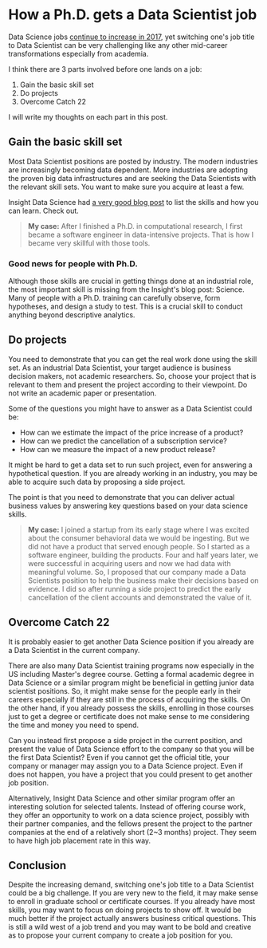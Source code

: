 # How a Ph.D. gets a Data Scientist job

Data Science jobs [continue to increase in
2017](http://r4stats.com/2017/03/13/jobs-for-data-science-up-7-fold-for-statistician-down-by-half/),
yet switching one's job title to Data Scientist can be very challenging like
any other mid-career transformations especially from academia.

I think there are 3 parts involved before one lands on a job:

1. Gain the basic skill set
2. Do projects
3. Overcome Catch 22

I will write my thoughts on each part in this post.

## Gain the basic skill set

Most Data Scientist positions are posted by industry. The modern industries are
increasingly becoming data dependent. More industries are adopting the proven
big data infrastructures and are seeking the Data Scientists with the relevant
skill sets. You want to make sure you acquire at least a few.

Insight Data Science had [a very good blog
post](http://r4stats.com/2017/03/13/jobs-for-data-science-up-7-fold-for-statistician-down-by-half/)
to list the skills and how you can learn. Check out.

> **My case:** After I finished a Ph.D. in computational research, I first
> became a software engineer in data-intensive projects. That is how I became
> very skillful with those tools.

### Good news for people with Ph.D.

Although those skills are crucial in getting things done at an industrial role,
the most important skill is missing from the Insight's blog post: Science.
Many of people with a Ph.D. training can carefully observe, form hypotheses,
and design a study to test. This is a crucial skill to conduct anything beyond
descriptive analytics.

## Do projects

You need to demonstrate that you can get the real work done using the skill set.
As an industrial Data Scientist, your target audience is business decision
makers, not academic researchers. So, choose your project that is relevant to
them and present the project according to their viewpoint. Do not write an
academic paper or presentation.

Some of the questions you might have to answer as a Data Scientist could be:

- How can we estimate the impact of the price increase of a product?
- How can we predict the cancellation of a subscription service?
- How can we measure the impact of a new product release?

It might be hard to get a data set to run such project, even for answering a
hypothetical question. If you are already working in an industry, you may be
able to acquire such data by proposing a side project.

The point is that you need to demonstrate that you can deliver actual
business values by answering key questions based on your data science skills.

> **My case:** I joined a startup from its early stage where I was excited about
> the consumer behavioral data we would be ingesting. But we did not have
> a product that served enough people. So I started as a software engineer,
> building the products. Four and half years later, we were successful in
> acquiring users and now we had data with meaningful volume. So, I proposed
> that our company made a Data Scientists position to help the business make
> their decisions based on evidence. I did so after running a side project to
> predict the early cancellation of the client accounts and demonstrated the
> value of it.

## Overcome Catch 22

It is probably easier to get another Data Science position if you already are a
Data Scientist in the current company.

There are also many Data Scientist training programs now especially in the US
including Master's degree course. Getting a formal academic degree in Data
Science or a similar program might be beneficial in getting junior data
scientist positions. So, it might make sense for the people early in their
careers especially if they are still in the process of acquiring the skills.
On the other hand, if you already possess the skills, enrolling in those
courses just to get a degree or certificate does not make sense to me
considering the time and money you need to spend.

Can you instead first propose a side project in the current position, and
present the value of Data Science effort to the company so that you will be
the first Data Scientist? Even if you cannot get the official title, your
company or manager may assign you to a Data Science project. Even if does not
happen, you have a project that you could present to get another job position.

Alternatively, Insight Data Science and other similar program offer
an interesting solution for selected talents. Instead of offering course work,
they offer an opportunity to work on a data science project, possibly with
their partner companies, and the fellows present the project to the partner
companies at the end of a relatively short (2~3 months) project. They seem to
have high job placement rate in this way.

## Conclusion

Despite the increasing demand, switching one's job title to a Data Scientist
could be a big challenge. If you are very new to the field, it may make sense
to enroll in graduate school or certificate courses. If you already have most
skills, you may want to focus on doing projects to show off. It would be much
better if the project actually answers business critical questions. This is
still a wild west of a job trend and you may want to be bold and creative as to
propose your current company to create a job position for you.

